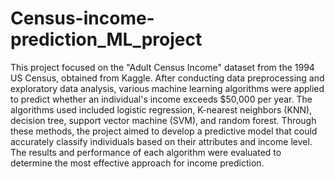 # Census-income-prediction_ML_project
This project focused on the "Adult Census Income" dataset from the 1994 US Census, obtained from Kaggle. After conducting data preprocessing and exploratory data analysis, various machine learning algorithms were applied to predict whether an individual's income exceeds $50,000 per year. The algorithms used included logistic regression, K-nearest neighbors (KNN), decision tree, support vector machine (SVM), and random forest. Through these methods, the project aimed to develop a predictive model that could accurately classify individuals based on their attributes and income level. The results and performance of each algorithm were evaluated to determine the most effective approach for income prediction.
